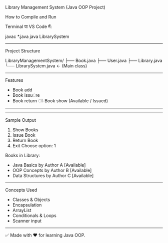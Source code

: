 Library Management System (Java OOP Project)

How to Compile and Run

Terminal या VS Code में:


javac *.java
java LibrarySystem

---

Project Structure


LibraryManagementSystem/
├── Book.java
├── User.java
├── Library.java
└── LibrarySystem.java   ← (Main class)


---

Features

- Book add
- Book issuाe
- Book return
 ा-Book show (Available / Issued)

---





---

Sample Output


1. Show Books
2. Issue Book
3. Return Book
4. Exit
Choose option: 1

Books in Library:
- Java Basics by Author A [Available]
- OOP Concepts by Author B [Available]
- Data Structures by Author C [Available]


---


 Concepts Used

- Classes & Objects
- Encapsulation
- ArrayList
- Conditionals & Loops
- Scanner input

---

✅ Made with ❤ for learning Java OOP.
